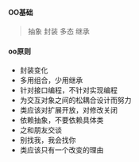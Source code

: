 #### OO基础
> 抽象 封装 多态 继承

#### oo原则

- 封装变化
- 多用组合，少用继承
- 针对接口编程，不针对实现编程
- 为交互对象之间的松耦合设计而努力
- 类应该对扩展开放，对修改关闭
- 依赖抽象，不要依赖具体类
- 之和朋友交谈
- 别找我，我会找你
- 类应该只有一个改变的理由